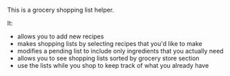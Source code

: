 This is a grocery shopping list helper.

It:
- allows you to add new recipes
- makes shopping lists by selecting recipes that you'd like to make
- modifies a pending list to include only ingredients that you actually need
- allows you to see shopping lists sorted by grocery store section
- use the lists while you shop to keep track of what you already have